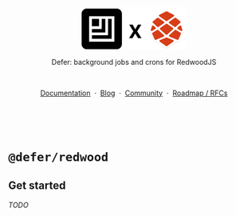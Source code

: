 <p align="center">
    <picture>
        <source media="(prefers-color-scheme: dark)" srcset="./logo-dark.png" width="210">
        <img alt="Defer logo" src="./logo-light.png" width="210">
    </picture>
</p>
<p align="center">
    Defer: background jobs and crons for RedwoodJS
</p>
<p>&nbsp;</p>
<p align="center">
    <a href="https://docs.defer.run/get-started/quickstart/redwoodjs">Documentation</a>
    <span>&nbsp;·&nbsp;</span>
    <a href="https://www.defer.run/blog">Blog</a>
    <span>&nbsp;·&nbsp;</span>
    <a href="https://discord.gg/x2v84Vqsk6">Community</a>
    <span>&nbsp;·&nbsp;</span>
    <a href="https://github.com/defer-run/defer.client/discussions/categories/roadmap">Roadmap / RFCs</a>
</p>

<p>&nbsp;</p>
<p>&nbsp;</p>

# `@defer/redwood`

## Get started

_TODO_
